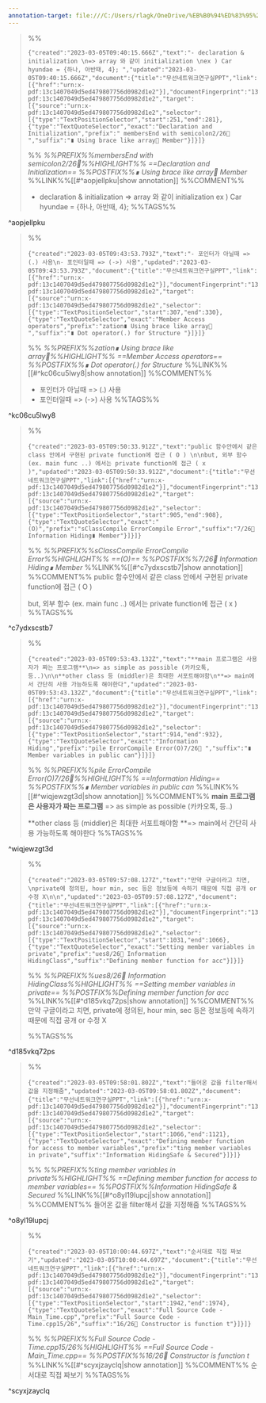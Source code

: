 ```yaml
---
annotation-target: file:///C:/Users/rlagk/OneDrive/%EB%B0%94%ED%83%95%20%ED%99%94%EB%A9%B4/data%20structure/___9.%20Structure%20%20Class.pdf
---
```


>%%
>```annotation-json
>{"created":"2023-03-05T09:40:15.666Z","text":"- declaration & initialization \n=> array 와 같이 initialization \nex ) Car hyundae = {하나, 아반때, 4}; ","updated":"2023-03-05T09:40:15.666Z","document":{"title":"무선네트워크연구실PPT","link":[{"href":"urn:x-pdf:13c1407049d5ed479807756d0982d1e2"}],"documentFingerprint":"13c1407049d5ed479807756d0982d1e2"},"uri":"urn:x-pdf:13c1407049d5ed479807756d0982d1e2","target":[{"source":"urn:x-pdf:13c1407049d5ed479807756d0982d1e2","selector":[{"type":"TextPositionSelector","start":251,"end":281},{"type":"TextQuoteSelector","exact":"Declaration and Initialization","prefix":" membersEnd with semicolon2/26 ","suffix":"∎ Using brace like array Member"}]}]}
>```
>%%
>*%%PREFIX%%membersEnd with semicolon2/26%%HIGHLIGHT%% ==Declaration and Initialization== %%POSTFIX%%∎ Using brace like array Member*
>%%LINK%%[[#^aopjellpku|show annotation]]
>%%COMMENT%%
>- declaration & initialization 
>=> array 와 같이 initialization 
>ex ) Car hyundae = {하나, 아반때, 4}; 
>%%TAGS%%
>
^aopjellpku


>%%
>```annotation-json
>{"created":"2023-03-05T09:43:53.793Z","text":"- 포인터가 아닐때 => (.) 사용\n- 포인터일때 => (->) 사용","updated":"2023-03-05T09:43:53.793Z","document":{"title":"무선네트워크연구실PPT","link":[{"href":"urn:x-pdf:13c1407049d5ed479807756d0982d1e2"}],"documentFingerprint":"13c1407049d5ed479807756d0982d1e2"},"uri":"urn:x-pdf:13c1407049d5ed479807756d0982d1e2","target":[{"source":"urn:x-pdf:13c1407049d5ed479807756d0982d1e2","selector":[{"type":"TextPositionSelector","start":307,"end":330},{"type":"TextQuoteSelector","exact":"Member Access operators","prefix":"zation∎ Using brace like array ","suffix":"∎ Dot operator(.) for Structure "}]}]}
>```
>%%
>*%%PREFIX%%zation∎ Using brace like array%%HIGHLIGHT%% ==Member Access operators== %%POSTFIX%%∎ Dot operator(.) for Structure*
>%%LINK%%[[#^kc06cu5lwy8|show annotation]]
>%%COMMENT%%
>- 포인터가 아닐때 => (.) 사용
>- 포인터일때 => (->) 사용
>%%TAGS%%
>
^kc06cu5lwy8


>%%
>```annotation-json
>{"created":"2023-03-05T09:50:33.912Z","text":"public 함수안에서 같은 class 안에서 구현된 private function에 접근 ( O ) \n\nbut, 외부 함수 (ex. main func ..) 에서는 private function에 접근 ( x )","updated":"2023-03-05T09:50:33.912Z","document":{"title":"무선네트워크연구실PPT","link":[{"href":"urn:x-pdf:13c1407049d5ed479807756d0982d1e2"}],"documentFingerprint":"13c1407049d5ed479807756d0982d1e2"},"uri":"urn:x-pdf:13c1407049d5ed479807756d0982d1e2","target":[{"source":"urn:x-pdf:13c1407049d5ed479807756d0982d1e2","selector":[{"type":"TextPositionSelector","start":905,"end":908},{"type":"TextQuoteSelector","exact":"(O)","prefix":"sClassCompile ErrorCompile Error","suffix":"7/26 Information Hiding∎ Member"}]}]}
>```
>%%
>*%%PREFIX%%sClassCompile ErrorCompile Error%%HIGHLIGHT%% ==(O)== %%POSTFIX%%7/26 Information Hiding∎ Member*
>%%LINK%%[[#^c7ydxscstb7|show annotation]]
>%%COMMENT%%
>public 함수안에서 같은 class 안에서 구현된 private function에 접근 ( O ) 
>
>but, 외부 함수 (ex. main func ..) 에서는 private function에 접근 ( x )
>%%TAGS%%
>
^c7ydxscstb7


>%%
>```annotation-json
>{"created":"2023-03-05T09:53:43.132Z","text":"**main 프로그램은 사용자가 짜는 프로그램**\n=> as simple as possible (카카오톡, 등..)\n\n**other class 등 (middler)은 최대한 서포트해야함\n**=> main에서 간단히 사용 가능하도록 해야한다","updated":"2023-03-05T09:53:43.132Z","document":{"title":"무선네트워크연구실PPT","link":[{"href":"urn:x-pdf:13c1407049d5ed479807756d0982d1e2"}],"documentFingerprint":"13c1407049d5ed479807756d0982d1e2"},"uri":"urn:x-pdf:13c1407049d5ed479807756d0982d1e2","target":[{"source":"urn:x-pdf:13c1407049d5ed479807756d0982d1e2","selector":[{"type":"TextPositionSelector","start":914,"end":932},{"type":"TextQuoteSelector","exact":"Information Hiding","prefix":"pile ErrorCompile Error(O)7/26 ","suffix":"∎ Member variables in public can"}]}]}
>```
>%%
>*%%PREFIX%%pile ErrorCompile Error(O)7/26%%HIGHLIGHT%% ==Information Hiding== %%POSTFIX%%∎ Member variables in public can*
>%%LINK%%[[#^wiqjewzgt3d|show annotation]]
>%%COMMENT%%
>**main 프로그램은 사용자가 짜는 프로그램**
>=> as simple as possible (카카오톡, 등..)
>
>**other class 등 (middler)은 최대한 서포트해야함
>**=> main에서 간단히 사용 가능하도록 해야한다
>%%TAGS%%
>
^wiqjewzgt3d


>%%
>```annotation-json
>{"created":"2023-03-05T09:57:08.127Z","text":"만약 구글이라고 치면, \nprivate에 정의된, hour min, sec 등은 정보등에 속하기 때문에 직접 공개 or 수정 X\n\n","updated":"2023-03-05T09:57:08.127Z","document":{"title":"무선네트워크연구실PPT","link":[{"href":"urn:x-pdf:13c1407049d5ed479807756d0982d1e2"}],"documentFingerprint":"13c1407049d5ed479807756d0982d1e2"},"uri":"urn:x-pdf:13c1407049d5ed479807756d0982d1e2","target":[{"source":"urn:x-pdf:13c1407049d5ed479807756d0982d1e2","selector":[{"type":"TextPositionSelector","start":1031,"end":1066},{"type":"TextQuoteSelector","exact":"Setting member variables in private","prefix":"ues8/26 Information HidingClass","suffix":"Defining member function for acc"}]}]}
>```
>%%
>*%%PREFIX%%ues8/26 Information HidingClass%%HIGHLIGHT%% ==Setting member variables in private== %%POSTFIX%%Defining member function for acc*
>%%LINK%%[[#^d185vkq72ps|show annotation]]
>%%COMMENT%%
>만약 구글이라고 치면, 
>private에 정의된, hour min, sec 등은 정보등에 속하기 때문에 직접 공개 or 수정 X
>
>
>%%TAGS%%
>
^d185vkq72ps


>%%
>```annotation-json
>{"created":"2023-03-05T09:58:01.802Z","text":"들어온 값을 filter해서 값을 지정해줌","updated":"2023-03-05T09:58:01.802Z","document":{"title":"무선네트워크연구실PPT","link":[{"href":"urn:x-pdf:13c1407049d5ed479807756d0982d1e2"}],"documentFingerprint":"13c1407049d5ed479807756d0982d1e2"},"uri":"urn:x-pdf:13c1407049d5ed479807756d0982d1e2","target":[{"source":"urn:x-pdf:13c1407049d5ed479807756d0982d1e2","selector":[{"type":"TextPositionSelector","start":1066,"end":1121},{"type":"TextQuoteSelector","exact":"Defining member function for access to member variables","prefix":"ting member variables in private","suffix":"Information HidingSafe & Secured"}]}]}
>```
>%%
>*%%PREFIX%%ting member variables in private%%HIGHLIGHT%% ==Defining member function for access to member variables== %%POSTFIX%%Information HidingSafe & Secured*
>%%LINK%%[[#^o8yl19lupcj|show annotation]]
>%%COMMENT%%
>들어온 값을 filter해서 값을 지정해줌
>%%TAGS%%
>
^o8yl19lupcj


>%%
>```annotation-json
>{"created":"2023-03-05T10:00:44.697Z","text":"순서대로 직접 짜보기","updated":"2023-03-05T10:00:44.697Z","document":{"title":"무선네트워크연구실PPT","link":[{"href":"urn:x-pdf:13c1407049d5ed479807756d0982d1e2"}],"documentFingerprint":"13c1407049d5ed479807756d0982d1e2"},"uri":"urn:x-pdf:13c1407049d5ed479807756d0982d1e2","target":[{"source":"urn:x-pdf:13c1407049d5ed479807756d0982d1e2","selector":[{"type":"TextPositionSelector","start":1942,"end":1974},{"type":"TextQuoteSelector","exact":"Full Source Code - Main_Time.cpp","prefix":"Full Source Code - Time.cpp15/26","suffix":"16/26 Constructor is function t"}]}]}
>```
>%%
>*%%PREFIX%%Full Source Code - Time.cpp15/26%%HIGHLIGHT%% ==Full Source Code - Main_Time.cpp== %%POSTFIX%%16/26 Constructor is function t*
>%%LINK%%[[#^scyxjzayclq|show annotation]]
>%%COMMENT%%
>순서대로 직접 짜보기
>%%TAGS%%
>
^scyxjzayclq
